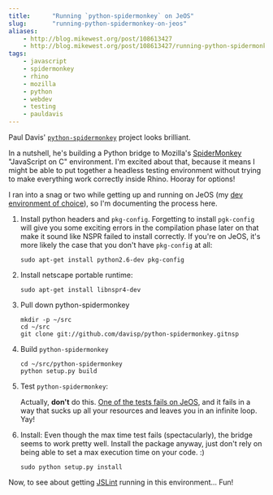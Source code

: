 ```yaml
---
title:      "Running `python-spidermonkey` on JeOS"
slug:       "running-python-spidermonkey-on-jeos"
aliases:
    - http://blog.mikewest.org/post/108613427
    - http://blog.mikewest.org/post/108613427/running-python-spidermonkey-on-jeos
tags: 
    - javascript
    - spidermonkey
    - rhino
    - mozilla
    - python
    - webdev
    - testing
    - pauldavis
---
```

Paul Davis' [`python-spidermonkey`][ps] project looks brilliant.

In a nutshell, he's building a Python bridge to Mozilla's [SpiderMonkey][] "JavaScript on C" environment.  I'm excited about that, because it means I might be able to put together a headless testing environment without trying to make everything work correctly inside Rhino.  Hooray for options!

I ran into a snag or two while getting up and running on JeOS (my [dev environment of choice][brad]), so I'm documenting the process here.

[brad]: http://intranation.com/entries/2009/03/development-virtual-machines-os-x-using-vmware-and/
[SpiderMonkey]: http://www.mozilla.org/js/spidermonkey/
[ps]: http://github.com/davisp/python-spidermonkey/tree/master

1.  Install python headers and `pkg-config`.  Forgetting to install
    `pgk-config` will give you some exciting errors in the compilation phase
    later on that make it sound like NSPR failed to install correctly.  If
    you're on JeOS, it's more likely the case that you don't have `pkg-config`
    at all:

        sudo apt-get install python2.6-dev pkg-config

2.  Install netscape portable runtime:

        sudo apt-get install libnspr4-dev
        
3.  Pull down python-spidermonkey

        mkdir -p ~/src
        cd ~/src
        git clone git://github.com/davisp/python-spidermonkey.gitnsp

4.  Build `python-spidermonkey`

        cd ~/src/python-spidermonkey
        python setup.py build

5.  Test `python-spidermonkey`:

    Actually, __don't__ do this.  [One of the tests fails on JeOS][fail], and it
    fails in a way that sucks up all your resources and leaves you in an
    infinite loop.  Yay!
    
[fail]: http://davisp.lighthouseapp.com/projects/26898-python-spidermonkey/tickets/15-test_exceed_time-fails-on-jeos

6.  Install:  Even though the max time test fails (spectacularly), the bridge
    seems to work pretty well.  Install the package anyway, just don't rely on
    being able to set a max execution time on your code.  :)

        sudo python setup.py install

Now, to see about getting [JSLint][] running in this environment... Fun!

[JSLint]: http://jslint.com/